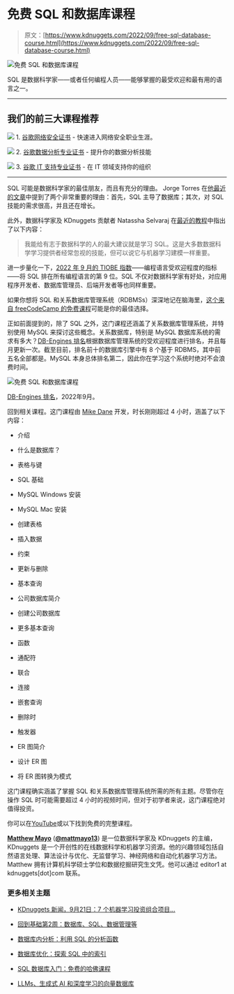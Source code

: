 # 免费 SQL 和数据库课程

> 原文：[https://www.kdnuggets.com/2022/09/free-sql-database-course.html](https://www.kdnuggets.com/2022/09/free-sql-database-course.html)

![免费 SQL 和数据库课程](../Images/e41f609976ecb9e58bec1bbd218eec5d.png)

SQL 是数据科学家——或者任何编程人员——能够掌握的最受欢迎和最有用的语言之一。

* * *

## 我们的前三大课程推荐

![](../Images/0244c01ba9267c002ef39d4907e0b8fb.png) 1\. [谷歌网络安全证书](https://www.kdnuggets.com/google-cybersecurity) - 快速进入网络安全职业生涯。

![](../Images/e225c49c3c91745821c8c0368bf04711.png) 2\. [谷歌数据分析专业证书](https://www.kdnuggets.com/google-data-analytics) - 提升你的数据分析技能

![](../Images/0244c01ba9267c002ef39d4907e0b8fb.png) 3\. [谷歌 IT 支持专业证书](https://www.kdnuggets.com/google-itsupport) - 在 IT 领域支持你的组织

* * *

SQL 可能是数据科学家的最佳朋友，而且有充分的理由。 Jorge Torres 在[他最近的文章](https://www.kdnuggets.com/2022/07/sql-remain-data-scientist-best-friend.html)中提到了两个非常重要的理由：首先，SQL 主导了数据库；其次，对 SQL 技能的需求很高，并且还在增长。

此外，数据科学家及 KDnuggets 贡献者 Natassha Selvaraj 在[最近的教程](https://www.kdnuggets.com/2022/04/7-steps-mastering-sql-data-science.html)中指出了以下内容：

> 我能给有志于数据科学的人的最大建议就是学习 SQL。这是大多数数据科学学习提供者经常忽视的技能，但可以说它与机器学习建模一样重要。

进一步量化一下，[2022 年 9 月的 TIOBE 指数](https://www.tiobe.com/tiobe-index/)——编程语言受欢迎程度的指标——将 SQL 排在所有编程语言的第 9 位。SQL 不仅对数据科学家有好处，对应用程序开发者、数据库管理员、后端开发者等也同样重要。

如果你想将 SQL 和关系数据库管理系统（RDBMSs）深深地记在脑海里，[这个来自 freeCodeCamp 的免费课程](https://www.youtube.com/watch?v=HXV3zeQKqGY)可能是你的最佳选择。

正如前面提到的，除了 SQL 之外，这门课程还涵盖了关系数据库管理系统，并特别使用 MySQL 来探讨这些概念。关系数据库，特别是 MySQL 数据库系统的需求有多大？[DB-Engines 排名](https://db-engines.com/en/ranking)根据数据库管理系统的受欢迎程度进行排名，并且每月更新一次。截至目前，排名前十的数据库引擎中有 8 个基于 RDBMS，其中前五名全部都是。MySQL 本身总体排名第二，因此你在学习这个系统时绝对不会浪费时间。

![免费 SQL 和数据库课程](../Images/04d345e1da9a83daca982fde3a4e6329.png)

[DB-Engines 排名](https://db-engines.com/en/ranking)，2022年9月。

回到相关课程。这门课程由 [Mike Dane](https://www.youtube.com/channel/UCvmINlrza7JHB1zkIOuXEbw) 开发，时长刚刚超过 4 小时，涵盖了以下内容：

+   介绍

+   什么是数据库？

+   表格与键

+   SQL 基础

+   MySQL Windows 安装

+   MySQL Mac 安装

+   创建表格

+   插入数据

+   约束

+   更新与删除

+   基本查询

+   公司数据库简介

+   创建公司数据库

+   更多基本查询

+   函数

+   通配符

+   联合

+   连接

+   嵌套查询

+   删除时

+   触发器

+   ER 图简介

+   设计 ER 图

+   将 ER 图转换为模式

这门课程确实涵盖了掌握 SQL 和关系数据库管理系统所需的所有主题。尽管你在操作 SQL 时可能需要超过 4 小时的视频时间，但对于初学者来说，这门课程绝对值得投资。

你可以在[YouTube](https://www.youtube.com/watch?v=HXV3zeQKqGY)或以下找到免费的完整课程。

**[Matthew Mayo](https://www.linkedin.com/in/mattmayo13/)** ([**@mattmayo13**](https://twitter.com/mattmayo13)) 是一位数据科学家及 KDnuggets 的主编，KDnuggets 是一个开创性的在线数据科学和机器学习资源。他的兴趣领域包括自然语言处理、算法设计与优化、无监督学习、神经网络和自动化机器学习方法。Matthew 拥有计算机科学硕士学位和数据挖掘研究生文凭。他可以通过 editor1 at kdnuggets[dot]com 联系。

### 更多相关主题

+   [KDnuggets 新闻，9月21日：7 个机器学习投资组合项目…](https://www.kdnuggets.com/2022/n37.html)

+   [回到基础第2周：数据库、SQL、数据管理等](https://www.kdnuggets.com/back-to-basics-week-2-database-sql-data-management-and-statistical-concepts)

+   [数据库内分析：利用 SQL 的分析函数](https://www.kdnuggets.com/2023/07/indatabase-analytics-leveraging-sql-analytic-functions.html)

+   [数据库优化：探索 SQL 中的索引](https://www.kdnuggets.com/2023/07/database-optimization-exploring-indexes-sql.html)

+   [SQL 数据库入门：免费的哈佛课程](https://www.kdnuggets.com/introduction-to-databases-with-sql-free-harvard-course)

+   [LLMs、生成式 AI 和深度学习的向量数据库](https://www.kdnuggets.com/vector-database-for-llms-generative-ai-and-deep-learning)
